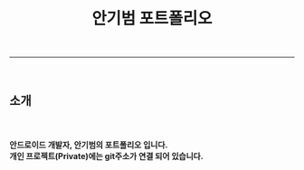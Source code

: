 <h1 align="center">안기범 포트폴리오</h1>
<br/>
<hr/>
<br/>
<h2>소개</h2>
<br/>
<h4>안드로이드 개발자, 안기범의 포트폴리오 입니다.<br/>개인 프로젝트(Private)에는 git주소가 연결 되어 있습니다.</h4>
